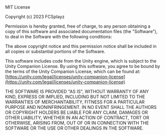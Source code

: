 MIT License

Copyright (c) 2023 FCSplayz

Permission is hereby granted, free of charge, to any person obtaining a copy
of this software and associated documentation files (the "Software"), to deal
in the Software with the following conditions:

The above copyright notice and this permission notice shall be included in
all copies or substantial portions of the Software.

This software includes code from the Unity engine, which is subject to the
Unity Companion License. By using this software, you agree to be bound by
the terms of the Unity Companion License, which can be found at:
[https://unity.com/legal/licenses/unity-companion-license](https://unity.com/legal/licenses/unity-companion-license)

THE SOFTWARE IS PROVIDED "AS IS", WITHOUT WARRANTY OF ANY KIND, EXPRESS OR
IMPLIED, INCLUDING BUT NOT LIMITED TO THE WARRANTIES OF MERCHANTABILITY,
FITNESS FOR A PARTICULAR PURPOSE AND NONINFRINGEMENT. IN NO EVENT SHALL THE
AUTHORS OR COPYRIGHT HOLDERS BE LIABLE FOR ANY CLAIM, DAMAGES OR OTHER
LIABILITY, WHETHER IN AN ACTION OF CONTRACT, TORT OR OTHERWISE, ARISING FROM,
OUT OF OR IN CONNECTION WITH THE SOFTWARE OR THE USE OR OTHER DEALINGS IN
THE SOFTWARE.
